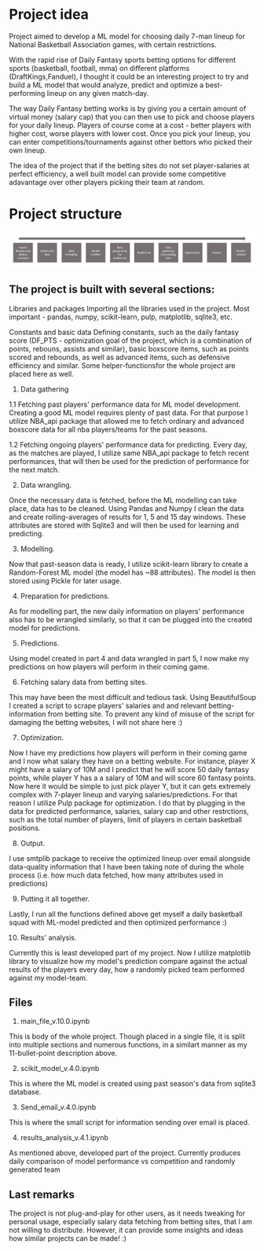 # Project idea
Project aimed to develop a ML model for choosing daily 7-man lineup for National Basketball Association games, with certain restrictions. 

With the rapid rise of Daily Fantasy sports betting options for different sports (basketball, football, mma) on different platforms (DraftKings,Fanduel), I thought it could be an interesting project to try and build a ML model that would analyze, predict and optimize a best-performing lineup on any given match-day.

The way Daily Fantasy betting works is by giving you a certain amount of virtual money (salary cap) that you can then use to pick and choose players for your daily lineup. Players of course come at a cost - better players with higher cost, worse players with lower cost.
Once you pick your lineup, you can enter competitions/tournaments against other bettors who picked their own lineup.

The idea of the project that if the betting sites do not set player-salaries at perfect efficiency, a well built model can provide some competitive adavantage over other players picking their team at random. 

# Project structure

![structure](misc.JPG)

## The project is built with several sections:

Libraries and packages
Importing all the libraries used in the project. Most important - pandas, numpy, scikit-learn, pulp, matplotlib, sqlite3, etc. 

Constants and basic data
Defining constants, such as the daily fantasy score (DF_PTS - optimization goal of the project, which is a combination of points, rebouns, assists and similar), basic boxscore items, such as points scored and rebounds, as well as advanced items, such as defensive efficiency and similar. Some helper-functionsfor the whole project are placed here as well.

1. Data gathering

1.1 Fetching past players' performance data for ML model development.
Creating a good ML model requires plenty of past data. For that purpose I utilize NBA_api package that allowed me to fetch ordinary and advanced boxscore data for all nba players/teams for the past seasons.

1.2 Fetching ongoing players' performance data for predicting.
Every day, as the matches are played, I utilize same NBA_api package to fetch recent performances, that will then be used for the prediction of performance for the next match.

2. Data wrangling.

Once the necessary data is fetched, before the ML modelling can take place, data has to be cleaned. Using Pandas and Numpy I clean the data and create rolling-averages of results for 1, 5 and 15 day windows. These attributes are stored with Sqlite3 and will then be used for learning and predicting.

3. Modelling.

Now that past-season data is ready, I utilize scikit-learn library to create a Random-Forest ML model (the model has ~88 attributes). The model is then stored using Pickle for later usage. 

4. Preparation for predictions.

As for modelling part, the new daily information on players' performance also has to be wrangled similarly, so that it can be plugged into the created model for predictions. 

5. Predictions.

Using model created in part 4 and data wrangled in part 5, I now make my predictions on how players will perform in their coming game.

6. Fetching salary data from betting sites.

This may have been the most difficult and tedious task. Using BeautifulSoup I created a script to scrape players' salaries and and relevant betting-information from betting site. To prevent any kind of misuse of the script for damaging the betting websites, I will not share here :)

7. Optimization.

Now I have my predictions how players will perform in their coming game and I now what salary they have on a betting website. For instance, player X might have a salary of 10M and I predict that he will score 50 daily fantasy points, while player Y has a a salary of 10M and will score 60 fantasy points. Now here it would be simple to just pick player Y, but it can gets extremely complex with 7-player lineup and varying salaries/predictions.
For that reason I utilize Pulp package for optimization. I do that by plugging in the data for predicted performance, salaries, salary cap and other restrctions, such as the total number of players, limit of players in certain basketball positions. 

8. Output.

I use smtplib package to receive the optimized lineup over email alongside data-quality information that I have been taking note of during the whole process (i.e. how much data fetched, how many attributes used in predictions)

9. Putting it all together.

Lastly, I run all the functions defined above get myself a daily basketball squad with ML-model predicted and then optimized performance :) 

10. Results' analysis.

Currently this is least developed part of my project. Now I utilize matplotlib library to visualize how my model's prediction compare against the actual results of the players every day, how a randomly picked team performed against my model-team.
 
## Files

1. main_file_v.10.0.ipynb

This is body of the whole project. Though placed in a single file, it is split into multiple sections and numerous functions, in a similart manner as my 11-bullet-point description above.

2. scikit_model_v.4.0.ipynb

This is where the ML model is created using past season's data from sqlite3 database. 

3. Send_email_v.4.0.ipynb

This is where the small script for information sending over email is placed.

4. results_analysis_v.4.1.ipynb

As mentioned above, developed part of the project. Currently produces daily comparison of model performance vs competition and randomly generated team

## Last remarks
The project is not plug-and-play for other users, as it needs tweaking for personal usage, especially salary data fetching from betting sites, that I am not willing to distribute. However, it can provide some insights and ideas how similar projects can be made! :) 



